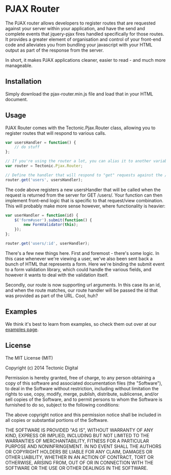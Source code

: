 # PJAX Router

The PJAX router allows developers to register routes that are requested against your server within your application, and have the send and complete events that jquery-pjax fires handled specifically for those routes. It provides a greater element of organisation and control of your front-end code and alleviates you from bundling your javascript with your HTML output as part of the response from the server.

In short, it makes PJAX applications cleaner, easier to read - and much more manageable.

## Installation

Simply download the pjax-router.min.js file and load that in your HTML document.

## Usage

PJAX Router comes with the Tectonic.Pjax.Router class, allowing you to register routes that will respond to various calls.

```javascript
var usersHandler = function() {
    // do stuff
};

// If you're using the router a lot, you can alias it to another variable
var router = Tectonic.Pjax.Router;

// Define the handler that will respond to "get" requests against the /users/ endpoint
router.get('users', usersHandler);
```

The code above registers a new usersHandler that will be called when the request is returned from the server for GET /users/. Your function
can then implement front-end logic that is specific to that request/view combination. This will probably make more sense however, where functionality is heavier:

```javascript
var userHandler = function(id) {
    $('form#user').submit(function() {
        new FormValidator(this);    
    });
};

router.get('users/:id', userHandler);
```

There's a few new things here. First and foremost - there's some logic. In this case whenever we're viewing a user, we've also been sent back a bunch of HTML that represents a form. Here we're binding the submit event to a form validation library, which could handle the various fields, and however it wants to deal with the validation itself.

Secondly, our route is now supporting url arguments. In this case its an id, and when the route matches, our route handler will be passed the id that was provided as part of the URL. Cool, huh?

## Examples

We think it's best to learn from examples, so check them out over at our [examples page](https://github.com/tectonic/pjax-router/wiki/Examples).

## License

The MIT License (MIT)

Copyright (c) 2014 Tectonic Digital

Permission is hereby granted, free of charge, to any person obtaining a copy
of this software and associated documentation files (the "Software"), to deal
in the Software without restriction, including without limitation the rights
to use, copy, modify, merge, publish, distribute, sublicense, and/or sell
copies of the Software, and to permit persons to whom the Software is
furnished to do so, subject to the following conditions:

The above copyright notice and this permission notice shall be included in
all copies or substantial portions of the Software.

THE SOFTWARE IS PROVIDED "AS IS", WITHOUT WARRANTY OF ANY KIND, EXPRESS OR
IMPLIED, INCLUDING BUT NOT LIMITED TO THE WARRANTIES OF MERCHANTABILITY,
FITNESS FOR A PARTICULAR PURPOSE AND NONINFRINGEMENT. IN NO EVENT SHALL THE
AUTHORS OR COPYRIGHT HOLDERS BE LIABLE FOR ANY CLAIM, DAMAGES OR OTHER
LIABILITY, WHETHER IN AN ACTION OF CONTRACT, TORT OR OTHERWISE, ARISING FROM,
OUT OF OR IN CONNECTION WITH THE SOFTWARE OR THE USE OR OTHER DEALINGS IN
THE SOFTWARE.